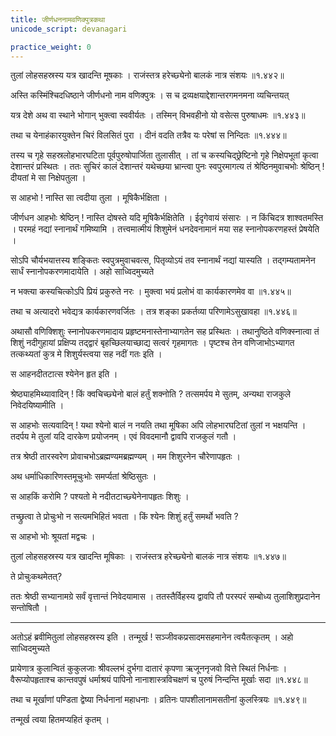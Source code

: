 ```yaml
---
title: जीर्णधननामवणिक्पुत्रकथा
unicode_script: devanagari

practice_weight: 0
---
```


तुलां लोहसहस्रस्य यत्र खादन्ति मूषकाः ।
राजंस्तत्र हरेच्छ्येनो बालकं नात्र संशयः ॥१.४४२॥

अस्ति कस्मिंश्चिदधिष्ठाने जीर्णधनो नाम वणिक्पुत्रः । स च द्रव्यक्षयाद्देशान्तरगमनमना व्यचिन्तयत्

यत्र देशे अथ वा स्थाने भोगान् भुक्त्वा स्ववीर्यतः ।
तस्मिन् विभवहीनो यो वसेत्स पुरुषाधमः ॥१.४४३॥

तथा च
येनाहंकारयुक्तेन चिरं विलसितं पुरा ।
दीनं वदति तत्रैव यः परेषां स निन्दितः ॥१.४४४॥

तस्य च गृहे सहस्रलोहभारघटिता पूर्वपुरुषोपार्जिता तुलासीत् । तां च कस्यचिद्छ्रेष्टिनो गृहे निक्षेपभूतां कृत्वा देशान्तरं प्रस्थितः । ततः सुचिरं कालं देशान्तरं यथेच्छया भ्रान्त्वा पुनः स्वपुरमागत्य तं श्रेष्ठिनमुवाचभोः श्रेष्ठिन् ! दीयतां मे सा निक्षेपतुला ।

स आहभो ! नास्ति सा त्वदीया तुला । मूषिकैर्भक्षिता ।

जीर्णधन आहभोः श्रेष्ठिन् ! नास्ति दोषस्ते यदि मूषिकैर्भक्षितेति । ईदृगेवायं संसारः । न किंचिदत्र शाश्वतमस्ति । परमहं नद्यां स्नानार्थं गमिष्यामि । तत्त्वमात्मीयं शिशुमेनं धनदेवनामानं मया सह स्नानोपकरणहस्तं प्रेषयेति ।

सोऽपि चौर्यभयात्तस्य शङ्कितः स्वपुत्रमुवाचवत्स, पितृव्योऽयं तव स्नानार्थं नद्यां यास्यति । तद्गम्यतामनेन सार्धं स्नानोपकरणमादायेति । अहो साध्विदमुच्यते

न भक्त्या कस्यचित्कोऽपि प्रियं प्रकुरुते नरः ।
मुक्त्वा भयं प्रलोभं वा कार्यकारणमेव वा ॥१.४४५॥

तथा च
अत्यादरो भवेद्यत्र कार्यकारणवर्जितः ।
तत्र शङ्का प्रकर्तव्या परिणामेऽसुखावहा ॥१.४४६॥

अथासौ वणिक्शिशुः स्नानोपकरणमादाय प्रहृष्टमनास्तेनाभ्यागतेन सह प्रस्थितः । तथानुष्ठिते वणिक्स्नात्वा तं शिशुं नदीगुहायां प्रक्षिप्य तद्द्वारं बृहच्छिलयाच्छाद्य सत्वरं गृहमागतः । पृष्टश्च तेन वणिजाभोऽभ्यागत तत्कथ्यतां कुत्र मे शिशुर्यस्त्वया सह नदीं गतः इति ।

स आहनदीतटात्स श्येनेन हृत इति ।

श्रेष्ठ्याहमिथ्यावादिन् ! किं क्वचिच्छ्येनो बालं हर्तुं शक्नोति ? तत्समर्पय मे सुतम्, अन्यथा राजकुले निवेदयिष्यामीति ।

स आहभोः सत्यवादिन् ! यथा श्येनो बालं न नयति तथा मूषिका अपि लोहभारघटितां तुलां न भक्षयन्ति । तदर्पय मे तुलां यदि दारकेण प्रयोजनम् । एवं विवदमानौ द्वावपि राजकुलं गतौ ।

तत्र श्रेष्ठी तारस्वरेण प्रोवाचभोऽब्रह्मण्यमब्रह्मण्यम् । मम शिशुरनेन चौरेणापहृतः ।

अथ धर्माधिकारिणस्तमूचुःभोः समर्प्यतां श्रेष्ठिसुतः ।

स आहकिं करोमि ? पश्यतो मे नदीतटाच्छ्येनेनापहृतः शिशुः ।

तच्छ्रुत्वा ते प्रोचुःभो न सत्यमभिहितं भवता । किं श्येनः शिशुं हर्तुं समर्थो भवति ?

स आहभो भोः श्रूयतां मद्वचः ।

तुलां लोहसहस्रस्य यत्र खादन्ति मूषिकाः ।
राजंस्तत्र हरेच्छ्येनो बालकं नात्र संशयः ॥१.४४७॥

ते प्रोचुःकथमेतत्?

ततः श्रेष्ठी सभ्यानामग्रे सर्वं वृत्तान्तं निवेदयामास । ततस्तैर्विहस्य द्वावपि तौ परस्परं सम्बोध्य तुलाशिशुप्रदानेन सन्तोषितौ ।


***********************************************************************


अतोऽहं ब्रवीमितुलां लोहसहस्रस्य इति ।
तन्मूर्ख ! सञ्जीवकप्रसादमसहमानेन त्वयैतत्कृतम् । अहो साध्विदमुच्यते

प्रायेणात्र कुलान्वितं कुकुलजाः श्रीवल्लभं दुर्भगा
दातारं कृपणा ऋजूननृजवो वित्ते स्थितं निर्धनाः ।
वैरूप्योपहृताश्च कान्तवपुषं धर्माश्रयं पापिनो
नानाशास्त्रविचक्षणं च पुरुषं निन्दन्ति मूर्खाः सदा ॥१.४४८॥

तथा च
मूर्खाणां पण्डिता द्वेष्या निर्धनानां महाधनाः ।
व्रतिनः पापशीलानामसतीनां कुलस्त्रियः ॥१.४४९॥

तन्मूर्ख त्वया हितमप्यहितं कृतम् ।
